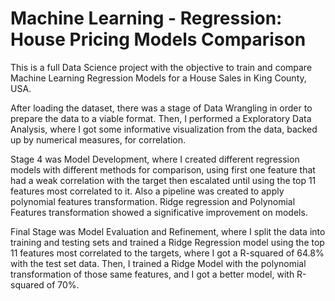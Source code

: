 # Machine Learning - Regression: House Pricing Models Comparison

  This is a full Data Science project with the objective to train
  and compare Machine Learning Regression Models for a House Sales in 
  King County, USA.

  After loading the dataset, there was a stage of Data Wrangling
  in order to prepare the data to a viable format.
  Then, I performed a Exploratory Data Analysis, where I got 
   some informative visualization from the data, backed up by
  numerical measures, for correlation. 

  Stage 4 was Model Development, where I created different
  regression models with different methods for comparison, using
   first one feature that had a weak correlation with the target
  then escalated until using the top 11 features most correlated to it.
  Also a pipeline was created to apply polynomial features transformation.
  Ridge regression and Polynomial Features transformation showed a significative
  improvement on models.

  Final Stage was Model Evaluation and Refinement, where I split the
  data into training and testing sets and trained a Ridge Regression model
  using the top 11 features most correlated to the targets, where I got a 
  R-squared of 64.8% with the test set data. Then, I trained a Ridge Model with
  the polynomial transformation of those same features, and I got a better model,
  with R-squared of 70%.
